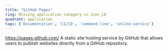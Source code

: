 ```yaml
---
title: "GitHub Pages"
ring: Missing application category in Json_LD
quadrant: application
tags: ['Documentation', 'CI/CD', 'command-line', 'online-service']
---
```

https://pages.github.com/
A static site hosting service by GitHub that allows users to publish websites directly from a GitHub repository.
